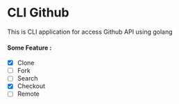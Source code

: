 # CLI Github
This is CLI application for access Github API using golang

#### Some Feature :
 - [x] Clone
 - [ ] Fork
 - [ ] Search
 - [x] Checkout
 - [ ] Remote 